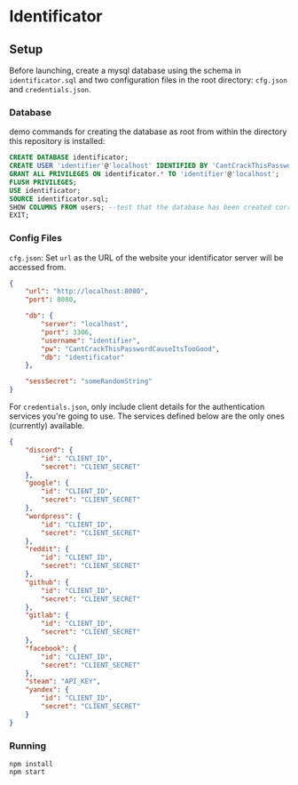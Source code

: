 # Identificator

## Setup
Before launching, create a mysql database using the schema in `identificator.sql` and two configuration files in the root directory: `cfg.json` and `credentials.json`.

### Database
demo commands for creating the database as root from within the directory this repository is installed:
```sql
CREATE DATABASE identificator;
CREATE USER 'identifier'@'localhost' IDENTIFIED BY 'CantCrackThisPasswordCauseItsTooGood';
GRANT ALL PRIVILEGES ON identificator.* TO 'identifier'@'localhost';
FLUSH PRIVILEGES;
USE identificator;
SOURCE identificator.sql; 
SHOW COLUMNS FROM users; --test that the database has been created correctly
EXIT;
```

### Config Files
`cfg.json`:
Set `url` as the URL of the website your identificator server will be accessed from.
```json
{
    "url": "http://localhost:8080",
    "port": 8080,

    "db": {
        "server": "localhost",
        "port": 3306,
        "username": "identifier",
        "pw": "CantCrackThisPasswordCauseItsTooGood",
        "db": "identificator"
    },

    "sessSecret": "someRandomString"
}
```

For `credentials.json`, only include client details for the authentication services you're going to use.
The services defined below are the only ones (currently) available.
```json
{
    "discord": {
        "id": "CLIENT_ID",
        "secret": "CLIENT_SECRET"
    },
    "google": {
        "id": "CLIENT_ID",
        "secret": "CLIENT_SECRET"
    },
    "wordpress": {
        "id": "CLIENT_ID",
        "secret": "CLIENT_SECRET"
    },
    "reddit": {
        "id": "CLIENT_ID",
        "secret": "CLIENT_SECRET"
    },
    "github": {
        "id": "CLIENT_ID",
        "secret": "CLIENT_SECRET"
    },
    "gitlab": {
        "id": "CLIENT_ID",
        "secret": "CLIENT_SECRET"
    },
    "facebook": {
        "id": "CLIENT_ID",
        "secret": "CLIENT_SECRET"
    },
    "steam": "API_KEY",
    "yandex": {
        "id": "CLIENT_ID",
        "secret": "CLIENT_SECRET"
    }
}
```

### Running
```
npm install
npm start
```